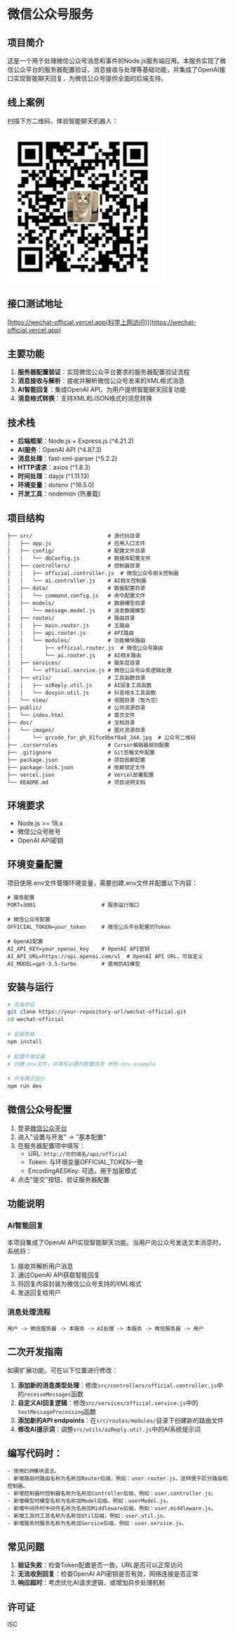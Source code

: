 # 微信公众号服务

## 项目简介

这是一个用于处理微信公众号消息和事件的Node.js服务端应用。本服务实现了微信公众平台的服务器配置验证、消息接收与处理等基础功能，并集成了OpenAI接口实现智能聊天回复，为微信公众号提供全面的后端支持。

## 线上案例

扫描下方二维码，体验智能聊天机器人：

![微信公众号二维码](doc/images/qrcode_for_gh_81fce9bef0a9_344.jpg)


## 接口测试地址
[https://wechat-official.vercel.app(科学上网访问)](https://wechat-official.vercel.app)

## 主要功能

1. **服务器配置验证**：实现微信公众平台要求的服务器配置验证流程
2. **消息接收与解析**：接收并解析微信公众号发来的XML格式消息
3. **AI智能回复**：集成OpenAI API，为用户提供智能聊天回复功能
4. **消息格式转换**：支持XML和JSON格式的消息转换

## 技术栈

- **后端框架**：Node.js + Express.js (^4.21.2)
- **AI服务**：OpenAI API (^4.87.3)
- **消息处理**：fast-xml-parser (^5.2.2)
- **HTTP请求**：axios (^1.8.3)
- **时间处理**：dayjs (^1.11.13)
- **环境变量**：dotenv (^16.5.0)
- **开发工具**：nodemon (热重载)

## 项目结构

```
├── src/                        # 源代码目录
│   ├── app.js                  # 应用入口文件
│   ├── config/                 # 配置文件目录
│   │   └── dbConfig.js         # 数据库配置文件
│   ├── controllers/            # 控制器目录
│   │   ├── official.controller.js  # 微信公众号相关控制器
│   │   └── ai.controller.js    # AI相关控制器
│   ├── data/                   # 数据配置目录
│   │   └── command.config.js   # 命令配置文件
│   ├── models/                 # 数据模型目录
│   │   └── message.model.js    # 消息数据模型
│   ├── routes/                 # 路由目录
│   │   ├── main.router.js      # 主路由
│   │   ├── api.router.js       # API路由
│   │   └── modules/            # 功能模块路由
│   │       ├── official.router.js  # 微信公众号路由
│   │       └── ai.router.js    # AI相关路由
│   ├── services/               # 服务层目录
│   │   └── official.service.js # 微信公众号业务逻辑处理
│   ├── utils/                  # 工具函数目录
│   │   ├── aiReply.util.js     # AI回复工具函数
│   │   └── douyin.util.js      # 抖音相关工具函数
│   └── view/                   # 视图目录（暂为空）
├── public/                     # 公共资源目录
│   └── index.html              # 首页文件
├── doc/                        # 文档目录
│   └── images/                 # 图片资源目录
│       └── qrcode_for_gh_81fce9bef0a9_344.jpg  # 公众号二维码
├── .cursorrules                # Cursor编辑器规则配置
├── .gitignore                  # Git忽略文件配置
├── package.json                # 项目依赖配置
├── package-lock.json           # 依赖锁定文件
├── vercel.json                 # Vercel部署配置
└── README.md                   # 项目说明文档
```

## 环境要求

- Node.js >= 18.x
- 微信公众号账号
- OpenAI API密钥

## 环境变量配置

项目使用.env文件管理环境变量，需要创建.env文件并配置以下内容：

```
# 服务配置
PORT=3001                     # 服务运行端口

# 微信公众号配置
OFFICIAL_TOKEN=your_token     # 微信公众平台配置的Token

# OpenAI配置
AI_API_KEY=your_openai_key    # OpenAI API密钥
AI_API_URL=https://api.openai.com/v1  # OpenAI API URL，可自定义
AI_MODEL=gpt-3.5-turbo        # 使用的AI模型
```

## 安装与运行

```bash
# 克隆项目
git clone https://your-repository-url/wechat-official.git
cd wechat-official

# 安装依赖
npm install

# 配置环境变量
# 创建.env文件，并填写必要的配置信息 参照.env.example

# 开发模式运行
npm run dev
```

## 微信公众号配置

1. 登录[微信公众平台](https://mp.weixin.qq.com/)
2. 进入"设置与开发" -> "基本配置"
3. 在服务器配置项中填写：
   - URL: `http://你的域名/api/official`
   - Token: 与环境变量OFFICIAL_TOKEN一致
   - EncodingAESKey: 可选，用于加密模式
4. 点击"提交"按钮，验证服务器配置

## 功能说明

### AI智能回复

本项目集成了OpenAI API实现智能聊天功能。当用户向公众号发送文本消息时，系统将：

1. 接收并解析用户消息
2. 通过OpenAI API获取智能回复
3. 将回复内容封装为微信公众号支持的XML格式
4. 发送回复给用户

### 消息处理流程

```
用户 -> 微信服务器 -> 本服务 -> AI处理 -> 本服务 -> 微信服务器 -> 用户
```

## 二次开发指南

如需扩展功能，可在以下位置进行修改：

1. **添加新的消息类型处理**：修改`src/controllers/official.controller.js`中的`receiveMessages`函数
2. **自定义AI回复逻辑**：修改`src/services/official.service.js`中的`textMessageProcessing`函数
3. **添加新的API endpoints**：在`src/routes/modules/`目录下创建新的路由文件
4. **修改AI提示词**：调整`src/utils/aiReply.util.js`中的AI系统提示词

## 编写代码时：
    - 使用ESM模块语法。
    - 新增路由时路由名称为名称加Router后缀，例如：user.router.js，这样便于区分路由和控制器。
    - 新增控制器时控制器名称为名称加Controller后缀，例如：user.controller.js。
    - 新增模型时模型名称为名称加Model后缀，例如：userModel.js。
    - 新增中间件时中间件名称为名称加Middleware后缀，例如：user.middleware.js。
    - 新增工具时工具名称为名称加Util后缀，例如：user.util.js。
    - 新增服务时服务名称为名称加Service后缀，例如：user.service.js。

## 常见问题

1. **验证失败**：检查Token配置是否一致，URL是否可以正常访问
2. **无法收到回复**：检查OpenAI API密钥是否有效，网络连接是否正常
3. **响应超时**：考虑优化AI请求逻辑，或增加异步处理机制


## 许可证

ISC
